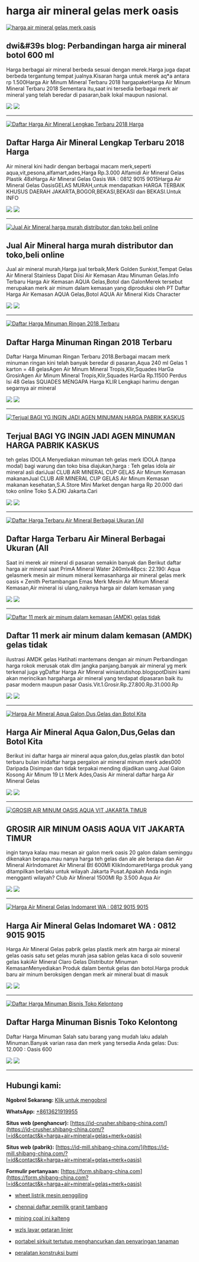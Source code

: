 # harga air mineral gelas merk oasis

<a href="https://swt.shibang-china.com/?l=id&img&k=harga+air+mineral+gelas+merk+oasis" target="_blank">![harga air mineral gelas merk oasis](http://static.shibang-china.com/all-800x300/339.jpg)</a>

## dwi&#39s blog: Perbandingan harga air mineral botol 600 ml
Harga berbagai air mineral berbeda sesuai dengan merek.Harga juga dapat berbeda tergantung tempat jualnya.Kisaran harga untuk merek aq*a antara rp 1.500Harga Air Minum Mineral Terbaru 2018 hargapaketHarga Air Minum Mineral Terbaru 2018 Sementara itu,saat ini tersedia berbagai merk air mineral yang telah beredar di pasaran,baik lokal maupun nasional.


<a href="https://whatsapp.shibangsoft.com/WhatsApp.php" target="_blank" title="WhatsApp">![](http://static.shibang-china.com/icon/whatsapp.png)</a> <a href="https://swt.shibang-china.com/?l=id&icon&k=harga+air+mineral+gelas+merk+oasis" target="_blank">![](http://static.shibang-china.com/icon/chat-id.png)</a>

---

<a href="https://swt.shibang-china.com/?l=id&img&k=harga+air+mineral+gelas+merk+oasis" target="_blank">![Daftar Harga Air Mineral Lengkap Terbaru 2018 Harga](http://static.shibang-china.com/all-800x300/166.jpg)</a>

## Daftar Harga Air Mineral Lengkap Terbaru 2018 Harga
Air mineral kini hadir dengan berbagai macam merk,seperti aqua,vit,pesona,alfamart,ades,Harga Rp.3.000 Alfamidi Air Mineral Gelas Plastik 48xHarga Air Mineral Gelas Oasis WA : 0812 9015 9015Harga Air Mineral Gelas OasisGELAS MURAH,untuk mendapatkan HARGA TERBAIK KHUSUS DAERAH JAKARTA,BOGOR,BEKASI,BEKASI dan BEKASI.Untuk INFO


<a href="https://whatsapp.shibangsoft.com/WhatsApp.php" target="_blank" title="WhatsApp">![](http://static.shibang-china.com/icon/whatsapp.png)</a> <a href="https://swt.shibang-china.com/?l=id&icon&k=harga+air+mineral+gelas+merk+oasis" target="_blank">![](http://static.shibang-china.com/icon/chat-id.png)</a>

---

<a href="https://swt.shibang-china.com/?l=id&img&k=harga+air+mineral+gelas+merk+oasis" target="_blank">![Jual Air Mineral harga murah distributor dan toko,beli online](http://static.shibang-china.com/all-800x300/1200.jpg)</a>

## Jual Air Mineral harga murah distributor dan toko,beli online
Jual air mineral murah,Harga jual terbaik,Merk Golden Sunkist,Tempat Gelas Air Mineral Stainless Dapat Diisi Air Kemasan Atau Minuman Gelas.Info Terbaru Harga Air Kemasan AQUA Gelas,Botol dan GalonMerek tersebut merupakan merk air minum dalam kemasan yang diproduksi oleh PT Daftar Harga Air Kemasan AQUA Gelas,Botol AQUA Air Mineral Kids Character


<a href="https://whatsapp.shibangsoft.com/WhatsApp.php" target="_blank" title="WhatsApp">![](http://static.shibang-china.com/icon/whatsapp.png)</a> <a href="https://swt.shibang-china.com/?l=id&icon&k=harga+air+mineral+gelas+merk+oasis" target="_blank">![](http://static.shibang-china.com/icon/chat-id.png)</a>

---

<a href="https://swt.shibang-china.com/?l=id&img&k=harga+air+mineral+gelas+merk+oasis" target="_blank">![Daftar Harga Minuman Ringan 2018 Terbaru](http://static.shibang-china.com/all-800x300/287.jpg)</a>

## Daftar Harga Minuman Ringan 2018 Terbaru
Daftar Harga Minuman Ringan Terbaru 2018.Berbagai macam merk minuman ringan kini telah banyak beredar di pasaran,Aqua 240 ml Gelas 1 karton = 48 gelasAgen Air Minum Mineral Tropis,Klir,Squades HarGa GrosirAgen Air Minum Mineral Tropis,Klir,Squades HarGa Rp.11500 Perdus Isi 48 Gelas SQUADES MENGAPA Harga KLIR Lengkapi harimu dengan segarnya air mineral


<a href="https://whatsapp.shibangsoft.com/WhatsApp.php" target="_blank" title="WhatsApp">![](http://static.shibang-china.com/icon/whatsapp.png)</a> <a href="https://swt.shibang-china.com/?l=id&icon&k=harga+air+mineral+gelas+merk+oasis" target="_blank">![](http://static.shibang-china.com/icon/chat-id.png)</a>

---

<a href="https://swt.shibang-china.com/?l=id&img&k=harga+air+mineral+gelas+merk+oasis" target="_blank">![Terjual BAGI YG INGIN JADI AGEN MINUMAN HARGA PABRIK KASKUS](http://static.shibang-china.com/all-800x300/423.jpg)</a>

## Terjual BAGI YG INGIN JADI AGEN MINUMAN HARGA PABRIK KASKUS
teh gelas IDOLA Menyediakan minuman teh gelas merk IDOLA (tanpa modal) bagi warung dan toko bisa diajukan,harga : Teh gelas idola air mineral asli dariJual CLUB AIR MINERAL CUP GELAS Air Minum Kemasan makananJual CLUB AIR MINERAL CUP GELAS Air Minum Kemasan makanan kesehatan,S.A.Store Mini Market dengan harga Rp 20.000 dari toko online Toko S.A.DKI Jakarta.Cari


<a href="https://whatsapp.shibangsoft.com/WhatsApp.php" target="_blank" title="WhatsApp">![](http://static.shibang-china.com/icon/whatsapp.png)</a> <a href="https://swt.shibang-china.com/?l=id&icon&k=harga+air+mineral+gelas+merk+oasis" target="_blank">![](http://static.shibang-china.com/icon/chat-id.png)</a>

---

<a href="https://swt.shibang-china.com/?l=id&img&k=harga+air+mineral+gelas+merk+oasis" target="_blank">![Daftar Harga Terbaru Air Mineral Berbagai Ukuran (All](http://static.shibang-china.com/all-800x300/609.jpg)</a>

## Daftar Harga Terbaru Air Mineral Berbagai Ukuran (All
Saat ini merek air mineral di pasaran semakin banyak dan Berikut daftar harga air mineral saat PrimA Mineral Water 240mlx48pcs: 22.190: Aqua gelasmerk mesin air minum mineral kemasanharga air mineral gelas merk oasis « Zenith Pertambangan Emas Merk Mesin Air Minum Mineral Kemasan,Air mineral isi ulang,naiknya harga air dalam kemasan yang


<a href="https://whatsapp.shibangsoft.com/WhatsApp.php" target="_blank" title="WhatsApp">![](http://static.shibang-china.com/icon/whatsapp.png)</a> <a href="https://swt.shibang-china.com/?l=id&icon&k=harga+air+mineral+gelas+merk+oasis" target="_blank">![](http://static.shibang-china.com/icon/chat-id.png)</a>

---

<a href="https://swt.shibang-china.com/?l=id&img&k=harga+air+mineral+gelas+merk+oasis" target="_blank">![Daftar 11 merk air minum dalam kemasan (AMDK) gelas tidak](http://static.shibang-china.com/all-800x300/1046.jpg)</a>

## Daftar 11 merk air minum dalam kemasan (AMDK) gelas tidak
ilustrasi AMDK gelas Hatihati mantemans dengan air minum Perbandingan harga rokok merusak otak dlm jangka panjang.banyak air mineral yg merk terkenal juga ygDaftar Harga Air Mineral winiastutishop.blogspotDisini kami akan merincikan hargaharga air mineral yang terdapat dipasaran baik itu pasar modern maupun pasar Oasis.Vit.1.Grosir.Rp.27.800.Rp.31.000.Rp


<a href="https://whatsapp.shibangsoft.com/WhatsApp.php" target="_blank" title="WhatsApp">![](http://static.shibang-china.com/icon/whatsapp.png)</a> <a href="https://swt.shibang-china.com/?l=id&icon&k=harga+air+mineral+gelas+merk+oasis" target="_blank">![](http://static.shibang-china.com/icon/chat-id.png)</a>

---

<a href="https://swt.shibang-china.com/?l=id&img&k=harga+air+mineral+gelas+merk+oasis" target="_blank">![Harga Air Mineral Aqua Galon,Dus,Gelas dan Botol Kita](http://static.shibang-china.com/all-800x300/222.jpg)</a>

## Harga Air Mineral Aqua Galon,Dus,Gelas dan Botol Kita
Berikut ini daftar harga air mineral aqua galon,dus,gelas plastik dan botol terbaru bulan inidaftar harga pergalon air mineral minum merk ades000 Daripada Disimpan dan tidak terpakai mending dijadikan uang Jual Galon Kosong Air Minum 19 Lt Merk Ades,Oasis Air mineral daftar harga Air Mineral Gelas


<a href="https://whatsapp.shibangsoft.com/WhatsApp.php" target="_blank" title="WhatsApp">![](http://static.shibang-china.com/icon/whatsapp.png)</a> <a href="https://swt.shibang-china.com/?l=id&icon&k=harga+air+mineral+gelas+merk+oasis" target="_blank">![](http://static.shibang-china.com/icon/chat-id.png)</a>

---

<a href="https://swt.shibang-china.com/?l=id&img&k=harga+air+mineral+gelas+merk+oasis" target="_blank">![GROSIR AIR MINUM OASIS AQUA VIT JAKARTA TIMUR](http://static.shibang-china.com/all-800x300/1200.jpg)</a>

## GROSIR AIR MINUM OASIS AQUA VIT JAKARTA TIMUR
ingin tanya kalau mau mesan air galon merk oasis 20 galon dalam seminggu dikenakan berapa.mau nanya harga teh gelas dan ale ale berapa dan Air Mineral AirIndomaret Air Mineral Btl 600Ml KlikIndomaretHarga produk yang ditampilkan berlaku untuk wilayah Jakarta Pusat.Apakah Anda ingin mengganti wilayah? Club Air Mineral 1500Ml Rp 3.500 Aqua Air


<a href="https://whatsapp.shibangsoft.com/WhatsApp.php" target="_blank" title="WhatsApp">![](http://static.shibang-china.com/icon/whatsapp.png)</a> <a href="https://swt.shibang-china.com/?l=id&icon&k=harga+air+mineral+gelas+merk+oasis" target="_blank">![](http://static.shibang-china.com/icon/chat-id.png)</a>

---

<a href="https://swt.shibang-china.com/?l=id&img&k=harga+air+mineral+gelas+merk+oasis" target="_blank">![Harga Air Mineral Gelas Indomaret WA : 0812 9015 9015](http://static.shibang-china.com/all-800x300/810.jpg)</a>

## Harga Air Mineral Gelas Indomaret WA : 0812 9015 9015
Harga Air Mineral Gelas pabrik gelas plastik merk atm harga air mineral gelas oasis satu set gelas murah jasa sablon gelas kaca di solo souvenir gelas kakiAir Mineral Claro Gelas Distributor Minuman KemasanMenyediakan Produk dalam bentuk gelas dan botol.Harga produk baru air minum beroksigen dengan merk air mineral buat di masuk


<a href="https://whatsapp.shibangsoft.com/WhatsApp.php" target="_blank" title="WhatsApp">![](http://static.shibang-china.com/icon/whatsapp.png)</a> <a href="https://swt.shibang-china.com/?l=id&icon&k=harga+air+mineral+gelas+merk+oasis" target="_blank">![](http://static.shibang-china.com/icon/chat-id.png)</a>

---

<a href="https://swt.shibang-china.com/?l=id&img&k=harga+air+mineral+gelas+merk+oasis" target="_blank">![Daftar Harga Minuman Bisnis Toko Kelontong](http://static.shibang-china.com/all-800x300/117.jpg)</a>

## Daftar Harga Minuman Bisnis Toko Kelontong
Daftar Harga Minuman Salah satu barang yang mudah laku adalah Minuman.Banyak varian rasa dan merk yang tersedia Anda gelas: Dus: 12.000 : Oasis 600

<a href="https://whatsapp.shibangsoft.com/WhatsApp.php" target="_blank" title="WhatsApp">![](http://static.shibang-china.com/icon/whatsapp.png)</a> <a href="https://swt.shibang-china.com/?l=id&icon&k=harga+air+mineral+gelas+merk+oasis" target="_blank">![](http://static.shibang-china.com/icon/chat-id.png)</a>

---
## Hubungi kami:

**Ngobrol Sekarang:** [Klik untuk mengobrol](https://swt.shibang-china.com?l=id&contact&k=harga+air+mineral+gelas+merk+oasis)

**WhatsApp:**  [+8613621919955](https://whatsapp.shibangsoft.com/WhatsApp.php)

**Situs web (penghancur):** [https://id-crusher.shibang-china.com/](https://id-crusher.shibang-china.com/?l=id&contact&k=harga+air+mineral+gelas+merk+oasis)

**Situs web (pabrik):** [https://id-mill.shibang-china.com/](https://id-mill.shibang-china.com/?l=id&contact&k=harga+air+mineral+gelas+merk+oasis)

**Formulir pertanyaan:** [https://form.shibang-china.com](https://form.shibang-china.com?l=id&contact&k=harga+air+mineral+gelas+merk+oasis)

* [wheet listrik mesin penggiling](../33/wheet%20listrik%20mesin%20penggiling.md)

* [chennai daftar pemilik granit tambang](../37/chennai%20daftar%20pemilik%20granit%20tambang.md)

* [mining coal ini kalteng](../34/mining%20coal%20ini%20kalteng.md)

* [wzls layar getaran linier](../31/wzls%20layar%20getaran%20linier.md)

* [portabel sirkuit tertutup menghancurkan dan penyaringan tanaman](../36/portabel%20sirkuit%20tertutup%20menghancurkan%20dan%20penyaringan%20tanaman.md)

* [peralatan konstruksi bumi](../40/peralatan%20konstruksi%20bumi.md)